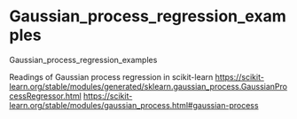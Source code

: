 # Gaussian_process_regression_examples
Gaussian_process_regression_examples

Readings of Gaussian process regression in scikit-learn
https://scikit-learn.org/stable/modules/generated/sklearn.gaussian_process.GaussianProcessRegressor.html
https://scikit-learn.org/stable/modules/gaussian_process.html#gaussian-process
